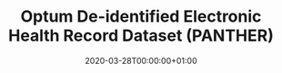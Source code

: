 ---
title: "Optum De-identified Electronic Health Record Dataset (PANTHER)"
subtitle: ""
summary: "Optum’s  de-identified Electronic Health Record  data medical records database. The medical record data includes clinical information, inclusive of prescriptions as prescribed and administered, lab results, vital signs, body measurements, diagnoses, procedures, and   information derived from clinical notes using Natural Language Processing (NLP)."
owner:
    organisation: "Janssen R&D"
    lead: "Janssen R&D"
    alternate: "See Grid"
country: "USA"
type: "General practice electronic health records"
omop: "CDM v5.3"
dbms: "SQL Server"
patient_count: "93m"
has_covid: "N"
first_time: "No"
data_history: "2006 – "
references: [""]

authors: 
    - "Janssen R&D"
tags: []
categories: ["dataset"]
date: 2020-03-28T00:00:00+01:00
lastmod: 2020-03-28T00:00:00+01:00
featured: false
draft: true

links:
    - icon: globe
      icon_pack: fas
      name: More information
      url: ""
image:
      placement: 1
      caption: ""
      focal_point: ""
      preview_only: false
      alt_text: ""
projects: []
---
